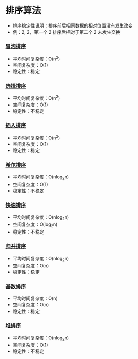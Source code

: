 # 排序算法
* 排序稳定性说明：排序前后相同数据的相对位置没有发生改变
* 例：2, 2，第一个 2 排序后相对于第二个 2 未发生交换

### [冒泡排序](./bubble)
* 平均时间复杂度：O(n<sup>2</sup>)
* 空间复杂度：O(1)
* 稳定性：稳定

### [选择排序](./selection)
* 平均时间复杂度：O(n<sup>2</sup>)
* 空间复杂度：O(1)
* 稳定性：不稳定

### [插入排序](./insertion)
* 平均时间复杂度：O(n<sup>2</sup>)
* 空间复杂度：O(1)
* 稳定性：稳定

### [希尔排序](./shell)
* 平均时间复杂度：O(nlog<sub>2</sub>n)
* 空间复杂度：O(1)
* 稳定性：不稳定

### [快速排序](./quick)
* 平均时间复杂度：O(nlog<sub>2</sub>n)
* 空间复杂度：O(log<sub>2</sub>n)
* 稳定性：不稳定

### [归并排序](./merge)
* 平均时间复杂度：O(nlog<sub>2</sub>n)
* 空间复杂度：O(n)
* 稳定性：稳定

### [基数排序](./radix)
* 平均时间复杂度：O(n)
* 空间复杂度：O(n)
* 稳定性：稳定

### [堆排序](./heap)
* 平均时间复杂度：O(nlog<sub>2</sub>n)
* 空间复杂度：O(1)
* 稳定性：不稳定